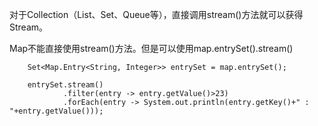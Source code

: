 对于Collection（List、Set、Queue等），直接调用stream()方法就可以获得Stream。


Map不能直接使用stream()方法。但是可以使用map.entrySet().stream()

        Set<Map.Entry<String, Integer>> entrySet = map.entrySet();

        entrySet.stream()
                .filter(entry -> entry.getValue()>23)
                .forEach(entry -> System.out.println(entry.getKey()+" : "+entry.getValue()));




